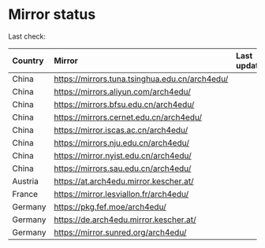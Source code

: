 <script src="./time.js"></script>
# Mirror status
Last check: <script type="text/javascript">localize(1731588283.801244);</script>

|Country|Mirror|Last update|
|:------|:-----|:----------|
|China|https://mirrors.tuna.tsinghua.edu.cn/arch4edu/|<script type="text/javascript">localize(1731566567);</script>|
|China|https://mirrors.aliyun.com/arch4edu/|<script type="text/javascript">localize(1731566567);</script>|
|China|https://mirrors.bfsu.edu.cn/arch4edu/|<script type="text/javascript">localize(1731523556);</script>|
|China|https://mirrors.cernet.edu.cn/arch4edu/|<script type="text/javascript">localize(1731566567);</script>|
|China|https://mirror.iscas.ac.cn/arch4edu/|<script type="text/javascript">localize(1731523556);</script>|
|China|https://mirrors.nju.edu.cn/arch4edu/|<script type="text/javascript">localize(1731480105);</script>|
|China|https://mirror.nyist.edu.cn/arch4edu/|<script type="text/javascript">localize(1731566567);</script>|
|China|https://mirrors.sau.edu.cn/arch4edu/|<script type="text/javascript">localize(1729319991);</script>|
|Austria|https://at.arch4edu.mirror.kescher.at/|<script type="text/javascript">localize(1731566567);</script>|
|France|https://mirror.lesviallon.fr/arch4edu/|<script type="text/javascript">localize(1731566567);</script>|
|Germany|https://pkg.fef.moe/arch4edu/|<script type="text/javascript">localize(1731566567);</script>|
|Germany|https://de.arch4edu.mirror.kescher.at/|<script type="text/javascript">localize(1731566567);</script>|
|Germany|https://mirror.sunred.org/arch4edu/|<script type="text/javascript">localize(1731566567);</script>|

<script src="./tablefilter/tablefilter.js"></script>
<script src="./table.js"></script>